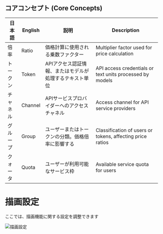## コアコンセプト (Core Concepts)

| 日本語 | English | 説明 | Description |
|------|---------|------|-------------|
| 倍率 | Ratio | 価格計算に使用される乗数ファクター | Multiplier factor used for price calculation |
| トークン | Token | APIアクセス認証情報、またはモデルが処理するテキスト単位 | API access credentials or text units processed by models |
| チャネル | Channel | APIサービスプロバイダーへのアクセスチャネル | Access channel for API service providers |
| グループ | Group | ユーザーまたはトークンの分類。価格倍率に影響する | Classification of users or tokens, affecting price ratios |
| クォータ | Quota | ユーザーが利用可能なサービス枠 | Available service quota for users |

# 描画設定

ここでは、描画機能に関する設定を調整できます

![描画設定](../../../assets/guide/drawing-setting.png)